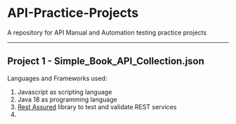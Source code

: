 # API-Practice-Projects
A repository for API Manual and Automation testing practice projects
______________________________________________________________________________________________________________________________
## Project 1 -  Simple_Book_API_Collection.json
Languages and Frameworks used:
1. Javascript as scripting language
2. Java 18 as programming language
3. [Rest Assured](https://rest-assured.io/) library to test and validate REST services
4. 
 
 
